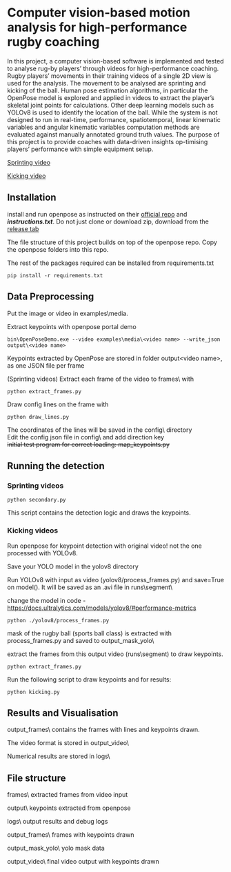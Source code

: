 # Computer vision-based motion analysis for high-performance rugby coaching

In this project, a computer vision-based software is implemented and tested to analyse rug-by players’ through videos for high-performance coaching. Rugby players’ movements in their training videos of a single 2D view is used for the analysis. The movement to be analysed are sprinting and kicking of the ball. Human pose estimation algorithms, in particular the OpenPose model is explored and applied in videos to extract the player’s skeletal joint points for calculations. Other deep learning models such as YOLOv8 is used to identify the location of the ball. While the system is not designed to run in real-time, performance, spatiotemporal, linear kinematic variables and angular kinematic variables computation methods are evaluated against manually annotated ground truth values. The purpose of this project is to provide coaches with data-driven insights op-timising players’ performance with simple equipment setup.


[Sprinting video](https://github.com/naomichoy/CVbased-RugbyCoach/blob/main/s2.png?raw=true)

[Kicking video](https://github.com/naomichoy/CVbased-RugbyCoach/blob/main/p2.png?raw=true)

## Installation
install and run openpose as instructed on their [official repo](https://github.com/CMU-Perceptual-Computing-Lab/openpose#quick-start-overview) and ***instructions.txt***. Do not just clone or download zip, download from the [release tab](https://github.com/CMU-Perceptual-Computing-Lab/openpose/releases/tag/v1.7.0) 

The file structure of this project builds on top of the openpose repo. Copy the openpose folders into this repo.   

The rest of the packages required can be installed from requirements.txt
```
pip install -r requirements.txt
```

## Data Preprocessing

Put the image or video in examples\media\.

Extract keypoints with openpose portal demo
```
bin\OpenPoseDemo.exe --video examples\media\<video name> --write_json output\<video name>
```
Keypoints extracted by OpenPose are stored in folder output\<video name>, as one JSON file per frame

(Sprinting videos) Extract each frame of the video to frames\ with 
```
python extract_frames.py
```
Draw config lines on the frame with 
```
python draw_lines.py
```
The coordinates of the lines will be saved in the config\ directory   
Edit the config json file in config\ and add direction key  
~~initial test program for correct loading: map_keypoints.py~~  

## Running the detection

### Sprinting videos
```
python secondary.py
```
This script contains the detection logic and draws the keypoints. 

### Kicking videos  
Run openpose for keypoint detection with original video! not the one processed with YOLOv8.  

Save your YOLO model in the yolov8 directory

Run YOLOv8 with input as video (yolov8/process_frames.py) and save=True on model(). It will be saved as an .avi file in runs\segment\ 

change the model in code - https://docs.ultralytics.com/models/yolov8/#performance-metrics 
```
python ./yolov8/process_frames.py
```
mask of the rugby ball (sports ball class) is extracted with process_frames.py and saved to output_mask_yolo\

extract the frames from this output video (runs\segment\) to draw keypoints.
```
python extract_frames.py
```

Run the following script to draw keypoints and for results:
```
python kicking.py
```

## Results and Visualisation
output_frames\ contains the frames with lines and keypoints drawn.

The video format is stored in output_video\  

Numerical results are stored in logs\

## File structure
frames\ extracted frames from video input

output\ keypoints extracted from openpose

logs\ output results and debug logs

output_frames\ frames with keypoints drawn

output_mask_yolo\ yolo mask data

output_video\ final video output with keypoints drawn
